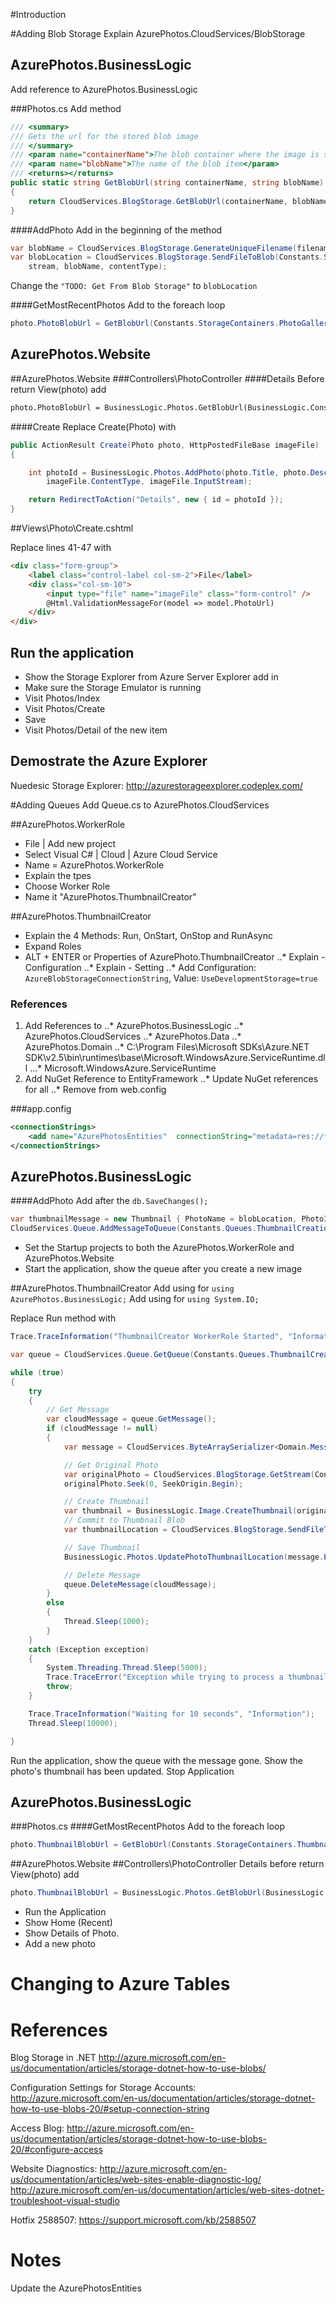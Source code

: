 #Introduction



#Adding Blob Storage
Explain AzurePhotos.CloudServices/BlobStorage

## AzurePhotos.BusinessLogic
Add reference to AzurePhotos.BusinessLogic

###Photos.cs
Add method
```csharp
/// <summary>
/// Gets the url for the stored blob image
/// </summary>
/// <param name="containerName">The blob container where the image is stored</param>
/// <param name="blobName">The name of the blob item</param>
/// <returns></returns>
public static string GetBlobUrl(string containerName, string blobName)
{
    return CloudServices.BlogStorage.GetBlobUrl(containerName, blobName);
}
```

####AddPhoto
Add in the beginning of the method
```csharp
var blobName = CloudServices.BlogStorage.GenerateUniqueFilename(filename);
var blobLocation = CloudServices.BlogStorage.SendFileToBlob(Constants.StorageContainers.PhotoGallery,
    stream, blobName, contentType);
```

Change the `"TODO: Get From Blob Storage"` to `blobLocation`


####GetMostRecentPhotos
Add to the foreach loop
```csharp
photo.PhotoBlobUrl = GetBlobUrl(Constants.StorageContainers.PhotoGallery, photo.PhotoUrl);
```

## AzurePhotos.Website

##AzurePhotos.Website
###Controllers\PhotoController
####Details 
Before return View(photo) add
```html
photo.PhotoBlobUrl = BusinessLogic.Photos.GetBlobUrl(BusinessLogic.Constants.StorageContainers.PhotoGallery, photo.PhotoUrl);
```

####Create
Replace Create(Photo) with
```csharp
public ActionResult Create(Photo photo, HttpPostedFileBase imageFile)
{

    int photoId = BusinessLogic.Photos.AddPhoto(photo.Title, photo.Description, imageFile.FileName,
        imageFile.ContentType, imageFile.InputStream);

    return RedirectToAction("Details", new { id = photoId });
}
```

##Views\Photo\Create.cshtml

Replace lines 41-47 with 
```html
<div class="form-group">
    <label class="control-label col-sm-2">File</label>
	<div class="col-sm-10">
		<input type="file" name="imageFile" class="form-control" />
		@Html.ValidationMessageFor(model => model.PhotoUrl)
	</div>
</div>
```

## Run the application
* Show the Storage Explorer from Azure Server Explorer add in
* Make sure the Storage Emulator is running
* Visit Photos/Index
* Visit Photos/Create
* Save
* Visit Photos/Detail of the new item

## Demostrate the Azure Explorer
Nuedesic Storage Explorer: 
http://azurestorageexplorer.codeplex.com/

#Adding Queues
Add Queue.cs to AzurePhotos.CloudServices

##AzurePhotos.WorkerRole
* File | Add new project
* Select Visual C# | Cloud | Azure Cloud Service
* Name = AzurePhotos.WorkerRole
* Explain the tpes
* Choose Worker Role
* Name it "AzurePhotos.ThumbnailCreator"

##AzurePhotos.ThumbnailCreator

* Explain the 4 Methods: Run, OnStart, OnStop and RunAsync
* Expand Roles
* ALT + ENTER or Properties of AzurePhoto.ThumbnailCreator
..* Explain - Configuration
..* Explain - Setting
..* Add Configuration: `AzureBlobStorageConnectionString`, Value: `UseDevelopmentStorage=true`



### References
1. Add References to
..* AzurePhotos.BusinessLogic
..* AzurePhotos.CloudServices
..* AzurePhotos.Data
..* AzurePhotos.Domain
..* C:\Program Files\Microsoft SDKs\Azure\.NET SDK\v2.5\bin\runtimes\base\Microsoft.WindowsAzure.ServiceRuntime.dll
...* Microsoft.WindowsAzure.ServiceRuntime
2. Add NuGet Reference to EntityFramework
..* Update NuGet references for all
..* Remove from web.config

###app.config
```xml
<connectionStrings>
    <add name="AzurePhotosEntities"  connectionString="metadata=res://*/PhotoModel.csdl|res://*/PhotoModel.ssdl|res://*/PhotoModel.msl;provider=System.Data.SqlClient;provider connection string=&quot;data source=(LocalDb)\v11.0;attachdbfilename=C:\My\Presentations\AzurePhotos\Source\AzurePhotos.WebSite\App_Data\AzurePhotos.mdf;initial catalog=AzurePhotos;integrated security=True;multipleactiveresultsets=True;application name=EntityFramework&quot;" providerName="System.Data.EntityClient" />
</connectionStrings>
```

## AzurePhotos.BusinessLogic

####AddPhoto
Add after the `db.SaveChanges();`
```csharp
var thumbnailMessage = new Thumbnail { PhotoName = blobLocation, PhotoId = photo.PhotoId };
CloudServices.Queue.AddMessageToQueue(Constants.Queues.ThumbnailCreation, thumbnailMessage);
```

* Set the Startup projects to both the AzurePhotos.WorkerRole and AzurePhotos.Website
* Start the application, show the queue after you create a new image

##AzurePhotos.ThumbnailCreator
Add using for `using AzurePhotos.BusinessLogic;`
Add using for `using System.IO;`

Replace Run method with
```csharp
Trace.TraceInformation("ThumbnailCreator WorkerRole Started", "Information");

var queue = CloudServices.Queue.GetQueue(Constants.Queues.ThumbnailCreation);

while (true)
{
    try
    {
        // Get Message
        var cloudMessage = queue.GetMessage();
        if (cloudMessage != null)
        {
            var message = CloudServices.ByteArraySerializer<Domain.Messages.Thumbnail>.Deserialize(cloudMessage.AsBytes);

            // Get Original Photo
            var originalPhoto = CloudServices.BlogStorage.GetStream(Constants.StorageContainers.PhotoGallery, message.PhotoName);
            originalPhoto.Seek(0, SeekOrigin.Begin);

            // Create Thumbnail
            var thumbnail = BusinessLogic.Image.CreateThumbnail(originalPhoto, message.Width, message.Height);
            // Commit to Thumbnail Blob
            var thumbnailLocation = CloudServices.BlogStorage.SendFileToBlob(Constants.StorageContainers.ThumbnailsGallery, thumbnail, message.PhotoName, "image/jpeg");

            // Save Thumbnail
            BusinessLogic.Photos.UpdatePhotoThumbnailLocation(message.PhotoId, thumbnailLocation);

            // Delete Message
            queue.DeleteMessage(cloudMessage);
        }
        else
        {
            Thread.Sleep(1000);
        }
    }
    catch (Exception exception)
    {
        System.Threading.Thread.Sleep(5000);
        Trace.TraceError("Exception while trying to process a thumbnail queue item. Message: {0}", exception.Message);
        throw;
    }

    Trace.TraceInformation("Waiting for 10 seconds", "Information");
    Thread.Sleep(10000);

}
```

Run the application, show the queue with the message gone.
Show the photo's thumbnail has been updated.
Stop Application


## AzurePhotos.BusinessLogic
###Photos.cs
####GetMostRecentPhotos
Add to the foreach loop
```csharp
photo.ThumbnailBlobUrl = GetBlobUrl(Constants.StorageContainers.ThumbnailsGallery, photo.ThumbnailUrl);
```

##AzurePhotos.Website
##Controllers\PhotoController
Details before return View(photo) add
```csharp
photo.ThumbnailBlobUrl = BusinessLogic.Photos.GetBlobUrl(BusinessLogic.Constants.StorageContainers.ThumbnailsGallery, photo.ThumbnailUrl);
```

* Run the Application
* Show Home (Recent)
* Show Details of Photo.
* Add a new photo


Changing to Azure Tables
======


References
======


Blog Storage in .NET
http://azure.microsoft.com/en-us/documentation/articles/storage-dotnet-how-to-use-blobs/

Configuration Settings for Storage Accounts:
http://azure.microsoft.com/en-us/documentation/articles/storage-dotnet-how-to-use-blobs-20/#setup-connection-string

Access Blog:
http://azure.microsoft.com/en-us/documentation/articles/storage-dotnet-how-to-use-blobs-20/#configure-access

Website Diagnostics:
http://azure.microsoft.com/en-us/documentation/articles/web-sites-enable-diagnostic-log/
http://azure.microsoft.com/en-us/documentation/articles/web-sites-dotnet-troubleshoot-visual-studio

Hotfix 2588507: https://support.microsoft.com/kb/2588507

Notes
=======
Update the AzurePhotosEntities

